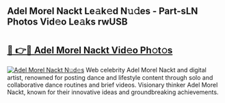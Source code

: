 ## Adel Morel Nackt Le𝚊k𝚎d N𝚞𝚍es - Part-sLN Photos Vid𝚎o Le𝚊ks rwUSB

# <h2><a href="http://fb2rvqy.evod.top/?m=Adel+Morel+Nackt">🔗 👉🔴 Adel Morel Nackt Vid𝚎o Ph𝚘t𝚘s</a></h2>

[![Adel Morel Nackt N𝚞d𝚎s](https://i.imgur.com/8V9OHl7.gif)](http://fb2rvqy.evod.top/?m=Adel+Morel+Nackt)
Web celebrity Adel Morel Nackt and digital artist, renowned for posting dance and lifestyle content through solo and collaborative dance routines and brief videos. Visionary thinker Adel Morel Nackt, known for their innovative ideas and groundbreaking achievements. 
